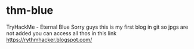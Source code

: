 # thm-blue
TryHackMe - Eternal Blue
Sorry guys this is my first blog in git so jpgs are not added you can access all thos in this link 
https://rythmhacker.blogspot.com/
